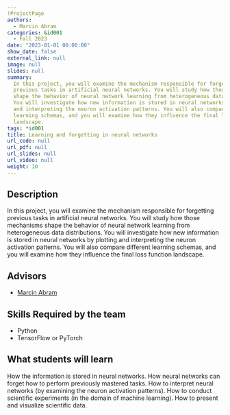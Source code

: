 ```yaml
---
!ProjectPage
authors:
  - Marcin Abram
categories: &id001
  - Fall 2023
date: "2023-01-01 00:00:00"
show_date: false
external_link: null
image: null
slides: null
summary:
  In this project, you will examine the mechanism responsible for forgetting
  previous tasks in artificial neural networks. You will study how those mechanisms
  shape the behavior of neural network learning from heterogeneous data distributions.
  You will investigate how new information is stored in neural networks by plotting
  and interpreting the neuron activation patterns. You will also compare different
  learning schemas, and you will examine how they influence the final loss function
  landscape.
tags: *id001
title: Learning and forgetting in neural networks
url_code: null
url_pdf: null
url_slides: null
url_video: null
weight: 10
---
```


## Description

In this project, you will examine the mechanism responsible for forgetting previous tasks in artificial neural networks. You will study how those mechanisms shape the behavior of neural network learning from heterogeneous data distributions. You will investigate how new information is stored in neural networks by plotting and interpreting the neuron activation patterns. You will also compare different learning schemas, and you will examine how they influence the final loss function landscape.

## Advisors

- [Marcin Abram](../../../author/marcin-abram)

## Skills Required by the team

- Python
- TensorFlow or PyTorch

## What students will learn

How the information is stored in neural networks. How neural networks can forget how to perform previously mastered tasks. How to interpret neural networks (by examining the neuron activation patterns). How to conduct scientific experiments (in the domain of machine learning). How to present and visualize scientific data.
